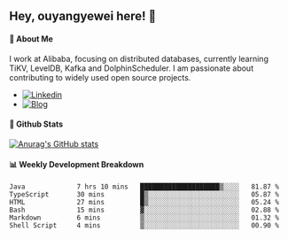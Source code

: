 ## Hey, ouyangyewei here! :wave:

#### :rocket: About Me
I work at Alibaba, focusing on distributed databases, currently learning TiKV, LevelDB, Kafka and DolphinScheduler. I am passionate about contributing to widely used open source projects.

- [![Linkedin](https://img.shields.io/badge/LinkedIn-ouyangyewei-blue)](https://www.linkedin.com/in/ouyangyewei/)
- [![Blog](https://img.shields.io/badge/Blog-yeweiouyang-orange)](https://blog.csdn.net/yeweiouyang)

#### :star2: Github Stats
[![Anurag's GitHub stats](https://github-readme-stats.vercel.app/api?username=ouyangyewei&show_icons=true&cache_seconds=3600&theme=tokyonight)](https://github.com/anuraghazra/github-readme-stats)

#### :bar_chart: Weekly Development Breakdown
<!--START_SECTION:waka-->

```text
Java             7 hrs 10 mins   ████████████████████▒░░░░   81.87 %
TypeScript       30 mins         █▒░░░░░░░░░░░░░░░░░░░░░░░   05.87 %
HTML             27 mins         █▒░░░░░░░░░░░░░░░░░░░░░░░   05.24 %
Bash             15 mins         ▓░░░░░░░░░░░░░░░░░░░░░░░░   02.88 %
Markdown         6 mins          ▒░░░░░░░░░░░░░░░░░░░░░░░░   01.32 %
Shell Script     4 mins          ▒░░░░░░░░░░░░░░░░░░░░░░░░   00.90 %
```

<!--END_SECTION:waka-->
